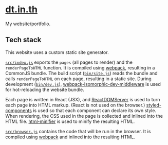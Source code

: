 # [dt.in.th](https://dt.in.th/)

My website/portfolio.

## Tech stack

This website uses a custom static site generator.

[`src/index.js`](src/index.js) exports the `pages` (all pages to render) and the
`renderPageToHTML` function. It is compiled using
[webpack](https://webpack.js.org/), resulting in a CommonJS bundle. The build
script ([`bin/site.js`](bin/site.js)) reads the bundle and calls
`renderPageToHTML` on each page, resulting in a static site. During development
([`bin/dev.js`](bin/dev.js)),
[webpack-isomorphic-dev-middleware](https://github.com/moxystudio/webpack-isomorphic-dev-middleware)
is used for hot-reloading the website bundle.

Each page is written in React (JSX), and
[ReactDOMServer](https://reactjs.org/docs/react-dom-server.html) is used to turn
each page into HTML markup. (React is not used on the browser.)
[styled-components](https://www.styled-components.com/) is used so that each
component can declare its own style. When rendering, the CSS used in the page is
collected and inlined into the HTML file.
[html-minifier](https://github.com/kangax/html-minifier) is used to minify the
resulting HTML.

[`src/browser.js`](src/browser.js) contains the code that will be run in the
browser. It is compiled using [webpack](https://webpack.js.org/) and inlined
into the resulting HTML.
